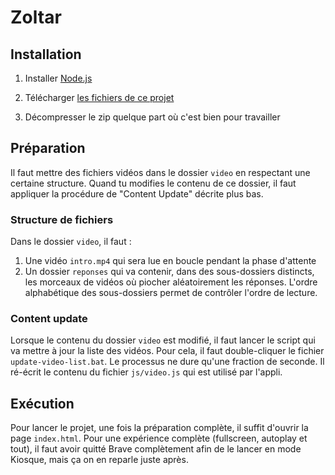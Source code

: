 # Zoltar
## Installation
1. Installer [Node.js](https://nodejs.org/dist/v18.16.1/node-v18.16.1-x64.msi)

2. Télécharger [les fichiers de ce projet](https://github.com/boblemarin/zoltar/archive/refs/heads/main.zip)

3. Décompresser le zip quelque part où c'est bien pour travailler

## Préparation
Il faut mettre des fichiers vidéos dans le dossier `video` en respectant une certaine structure. Quand tu modifies le contenu de ce dossier, il faut appliquer la procédure de "Content Update" décrite plus bas.

### Structure de fichiers
Dans le dossier `video`, il faut :
1. Une vidéo `intro.mp4` qui sera lue en boucle pendant la phase d'attente
2. Un dossier `reponses` qui va contenir, dans des sous-dossiers distincts, les morceaux de vidéos où piocher aléatoirement les réponses. L'ordre alphabétique des sous-dossiers permet de contrôler l'ordre de lecture. 

### Content update
Lorsque le contenu du dossier `video` est modifié, il faut lancer le script qui va mettre à jour la liste des vidéos. Pour cela, il faut double-cliquer le fichier `update-video-list.bat`. Le processus ne dure qu'une fraction de seconde. Il ré-écrit le contenu du fichier `js/video.js` qui est utilisé par l'appli.

## Exécution
Pour lancer le projet, une fois la préparation complète, il suffit d'ouvrir la page `index.html`.
Pour une expérience complète (fullscreen, autoplay et tout), il faut avoir quitté Brave complètement afin de le lancer en mode Kiosque, mais ça on en reparle juste après.
